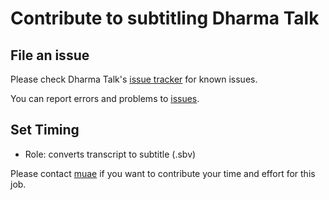 # Contribute to subtitling Dharma Talk

## File an issue

Please check Dharma Talk's [issue tracker](https://github.com/jungtosociety/dharma-qna/issues) for known issues.  

You can report errors and problems to [issues](https://github.com/jungtosociety/dharma-qna/issues).

## Set Timing

* Role: converts transcript to subtitle (.sbv)

Please contact [muae](mailto:muae.jungto@gmail.com) if you want to contribute your time and effort for this job.
